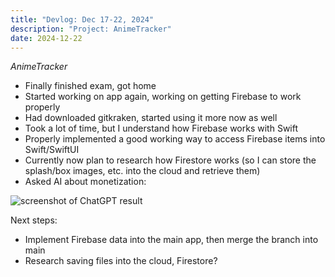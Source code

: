 ```yaml
---
title: "Devlog: Dec 17-22, 2024"
description: "Project: AnimeTracker"
date: 2024-12-22
---
```


*AnimeTracker*
- Finally finished exam, got home
- Started working on app again, working on getting Firebase to work properly
- Had downloaded gitkraken, started using it more now as well
- Took a lot of time, but I understand how Firebase works with Swift
- Properly implemented a good working way to access Firebase items into Swift/SwiftUI
- Currently now plan to research how Firestore works (so I can store the splash/box images, etc. into the cloud and retrieve them)
- Asked AI about monetization:

<img src="/blog/koyomidevlogs/post-8/ai-monetization.png" alt="screenshot of ChatGPT result" style="max-height: 800px; width: auto">

Next steps:
- Implement Firebase data into the main app, then merge the branch into main
- Research saving files into the cloud, Firestore?
